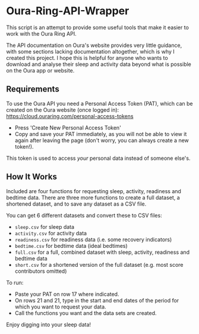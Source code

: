 # Oura-Ring-API-Wrapper

This script is an attempt to provide some useful tools that make it easier to work with the Oura Ring API.

The API documentation on Oura's website provides very little guidance, with some sections lacking documentation altogether, which is why I created this project. I hope this is helpful for anyone who wants to download and analyse their sleep and activity data beyond what is possible on the Oura app or website.


## Requirements

To use the Oura API you need a Personal Access Token (PAT), which can be created on the Oura website (once logged in):
https://cloud.ouraring.com/personal-access-tokens
- Press 'Create New Personal Access Token'
- Copy and save your PAT immediately, as you will not be able to view it again after leaving the page (don't worry, you can always create a new token!).

This token is used to access *your* personal data instead of someone else's.

## How It Works

Included are four functions for requesting sleep, activity, readiness and bedtime data. There are three more functions to create a full dataset, a shortened dataset, and to save any dataset as a CSV file.

You can get 6 different datasets and convert these to CSV files:
- `sleep.csv` for sleep data
- `activity.csv` for activity data
- `readiness.csv` for readiness data (i.e. some recovery indicators)
- `bedtime.csv` for bedtime data (ideal bedtimes)
- `full.csv` for a full, combined dataset with sleep, activity, readiness and bedtime data
- `short.csv` for a shortened version of the full dataset (e.g. most score contributors omitted)

To run:
- Paste your PAT on row 17 where indicated.
- On rows 21 and 21, type in the start and end dates of the period for which you want to request your data.
- Call the functions you want and the data sets are created.

Enjoy digging into your sleep data!
